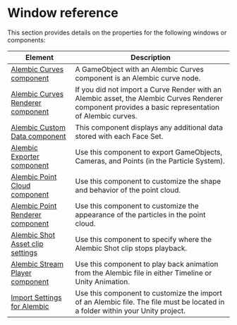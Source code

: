 # Window reference

This section provides details on the properties for the following windows or components:

| Element                                                        | Description                                                                                            |
|----------------------------------------------------------------|--------------------------------------------------------------------------------------------------------|
| [ Alembic Curves component ]( ref_Curves.md )                  | A GameObject with an Alembic Curves component is an Alembic curve node.                                |
| [ Alembic Curves Renderer component ]( ref_CurvesRenderer.md ) | If you did not import a Curve Render with an Alembic asset, the Alembic Curves Renderer component provides a basic representation of Alembic curves.               |
| [ Alembic Custom Data component ]( ref_CustomData.md )         | This component displays any additional data stored with each Face Set.                                 |
| [ Alembic Exporter component ]( ref_Exporter.md )              | Use this component to export GameObjects, Cameras, and Points (in the Particle System).                |
| [ Alembic Point Cloud component ](ref_PointCloud.md)           | Use this component to customize the shape and behavior of the point cloud.                             |
| [ Alembic Point Renderer component ]( ref_PointRenderer.md )   | Use this component to customize the appearance of the particles in the point cloud.                    |
| [ Alembic Shot Asset clip settings ]( ref_Shot.md )            | Use this component to specify where the Alembic Shot clip stops playback.                              |
| [ Alembic Stream Player component ]( ref_StreamPlayer.md )     | Use this component to play back animation from the Alembic file in either Timeline or Unity Animation. |
| [ Import Settings for Alembic ]( ref_Importer.md )             | Use this component to customize the import of an Alembic file. The file must be located in a folder within your Unity project.                                       |
